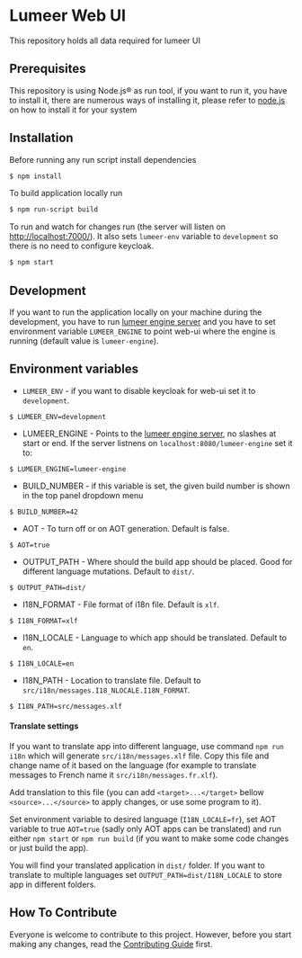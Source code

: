 # Lumeer Web UI
This repository holds all data required for lumeer UI

## Prerequisites
This repository is using Node.js® as run tool, if you want to run it, you have to install it, there are numerous ways of installing it, please refer to [node.js](https://nodejs.org/en/download/) on how to install it for your system

## Installation
Before running any run script install dependencies
```bash
$ npm install
```

To build application locally run
```bash
$ npm run-script build
```

To run and watch for changes run (the server will listen on [http://localhost:7000/](http://localhost:7000/)). It also sets `lumeer-env` variable to `development` so there is no need to configure keycloak.
```bash
$ npm start
```


## Development

If you want to run the application locally on your machine during the development, you have to run [lumeer engine server](https://github.com/Lumeer/engine) and you have to set environment variable `LUMEER_ENGINE` to point web-ui where the engine is running (default value is `lumeer-engine`). 

## Environment variables

* `LUMEER_ENV` - if you want to disable keycloak for web-ui set it to `development`.
```
$ LUMEER_ENV=development
```
* LUMEER_ENGINE - Points to the [lumeer engine server](https://github.com/Lumeer/engine), no slashes at start or end. If the server listnens on `localhost:8080/lumeer-engine` set it to:
```
$ LUMEER_ENGINE=lumeer-engine
```
* BUILD_NUMBER - if this variable is set, the given build number is shown in the top panel dropdown menu
```
$ BUILD_NUMBER=42
```
* AOT - To turn off or on AOT generation. Default is false.
```
$ AOT=true
```
* OUTPUT_PATH - Where should the build app should be placed. Good for different language mutations. Default to `dist/`.
```
$ OUTPUT_PATH=dist/
```
* I18N_FORMAT - File format of i18n file. Default is `xlf`.
```
$ I18N_FORMAT=xlf
```
* I18N_LOCALE - Language to which app should be translated. Default to `en`.
```
$ I18N_LOCALE=en
```
* I18N_PATH - Location to translate file. Default to `src/i18n/messages.I18_NLOCALE.I18N_FORMAT`.
```
$ I18N_PATH=src/messages.xlf
```

#### Translate settings
If you want to translate app into different language, use command `npm run i18n` which will generate `src/i18n/messages.xlf` file.
Copy this file and change name of it based on the language (for example to translate messages to French name it `src/i18n/messages.fr.xlf`).

Add translation to this file (you can add `<target>...</target>` bellow `<source>...</source>` to apply changes, or use some program to it).

Set environment variable to desired language (`I18N_LOCALE=fr`), set AOT variable to true `AOT=true` (sadly only AOT apps can be translated) and run either `npm start` or `npm run build` (if you want to make some code changes or just build the app).

You will find your translated application in `dist/` folder. If you want to translate to multiple languages set `OUTPUT_PATH=dist/I18N_LOCALE` to store app in different folders. 

## How To Contribute

Everyone is welcome to contribute to this project.
However, before you start making any changes, read the [Contributing Guide](https://github.com/Lumeer/web-ui/blob/devel/CONTRIBUTING.md) first.
